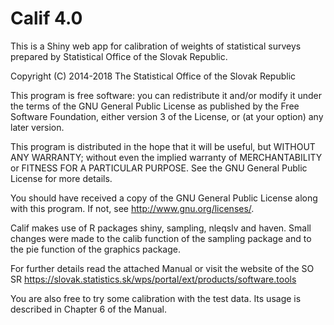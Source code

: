 # Calif 4.0

This is a Shiny web app for calibration of weights of statistical surveys
prepared by Statistical Office of the Slovak Republic.

Copyright (C) 2014-2018 The Statistical Office of the Slovak Republic

This program is free software: you can redistribute it and/or modify
it under the terms of the GNU General Public License as published by
the Free Software Foundation, either version 3 of the License, or
(at your option) any later version.

This program is distributed in the hope that it will be useful,
but WITHOUT ANY WARRANTY; without even the implied warranty of
MERCHANTABILITY or FITNESS FOR A PARTICULAR PURPOSE.  See the
GNU General Public License for more details.

You should have received a copy of the GNU General Public License
along with this program.  If not, see <http://www.gnu.org/licenses/>.

Calif makes use of R packages shiny, sampling, nleqslv and haven.
Small changes were made to the calib function of the sampling package and 
to the pie function of the graphics package.

For further details read the attached Manual or visit the website of the SO SR
https://slovak.statistics.sk/wps/portal/ext/products/software.tools

You are also free to try some calibration with the test data. Its usage
is described in Chapter 6 of the Manual.
